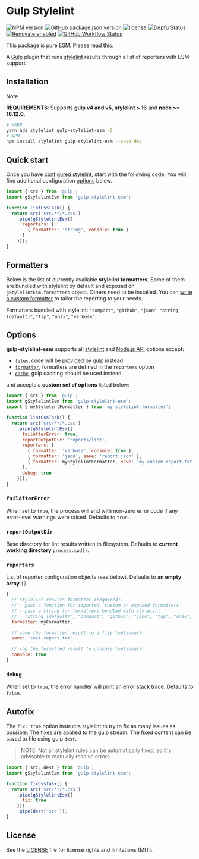 # Gulp Stylelint

[![NPM version](https://img.shields.io/npm/v/gulp-stylelint-esm?logo=npm)](https://www.npmjs.org/package/gulp-stylelint-esm)
[![GitHub package.json version](https://img.shields.io/github/package-json/v/adorade/gulp-stylelint-esm?color=green&logo=github)](https://github.com/adorade/gulp-stylelint-esm/blob/main/package.json)
[![license](https://img.shields.io/github/license/adorade/gulp-stylelint-esm)](https://mit-license.org)
[![Depfu Status](https://img.shields.io/depfu/dependencies/github/adorade/gulp-stylelint-esm)](https://depfu.com/repos/github/adorade/gulp-stylelint-esm)
[![Renovate enabled](https://img.shields.io/badge/renovate-enabled-brightgreen)](https://renovatebot.com/)
[![GitHub Workflow Status](https://img.shields.io/github/actions/workflow/status/adorade/gulp-stylelint-esm/test.yml?label=Test%20CI&logo=github)](https://github.com/adorade/gulp-stylelint-esm/actions/workflows/test.yml)

This package is pure ESM. Please [read this](https://gist.github.com/sindresorhus/a39789f98801d908bbc7ff3ecc99d99c).

A [Gulp](https://gulpjs.com/) plugin that runs [stylelint](https://github.com/stylelint/stylelint) results through a list of reporters with ESM support.

## Installation

> [!NOTE]
> **REQUIREMENTS**:
> Supports **gulp v4 and v5**, **stylelint > 16** and **node >= 18.12.0**.

```sh
# YARN
yarn add stylelint gulp-stylelint-esm -D
# NPM
npm install stylelint gulp-stylelint-esm --save-dev
```

## Quick start

Once you have [configured stylelint](https://stylelint.io/user-guide/configuration/), start with the following code. You will find additional configuration [options](#options) below.

```js
import { src } from 'gulp';
import gStylelintEsm from 'gulp-stylelint-esm';

function lintCssTask() {
  return src('src/**/*.css')
    .pipe(gStylelintEsm({
      reporters: [
        { formatter: 'string', console: true }
      ]
    }));
}
```

## Formatters

Below is the list of currently available **stylelint formatters**. Some of them are bundled with stylelint by default and exposed on `gStylelintEsm.formatters` object. Others need to be installed. You can [write a custom formatter](http://stylelint.io/developer-guide/formatters/) to tailor the reporting to your needs.

Formatters bundled with stylelint: `"compact"`, `"github"`, `"json"`, `"string (default)"`, `"tap"`, `"unix"`, `"verbose"`.

## Options

**gulp-stylelint-esm** supports all [stylelint](https://stylelint.io/user-guide/options) and [Node.js API](https://stylelint.io/user-guide/node-api#options) options except:

- [`files`](http://stylelint.io/user-guide/node-api/#files), code will be provided by gulp instead
- [`formatter`](https://stylelint.io/user-guide/options#formatter), formatters are defined in the `reporters` option
- [`cache`](https://stylelint.io/user-guide/options#cache), gulp caching should be used instead

and accepts a **custom set of options** listed below:

```js
import { src } from 'gulp';
import gStylelintEsm from 'gulp-stylelint-esm';
import { myStylelintFormatter } from 'my-stylelint-formatter';

function lintCssTask() {
  return src('src/**/*.css')
    .pipe(gStylelintEsm({
      failAfterError: true,
      reportOutputDir: 'reports/lint',
      reporters: [
        { formatter: 'verbose', console: true },
        { formatter: 'json', save: 'report.json' },
        { formatter: myStylelintFormatter, save: 'my-custom-report.txt' }
      ],
      debug: true
    }));
}
```

### `failAfterError`

When set to `true`, the process will end with non-zero error code if any error-level warnings were raised. Defaults to `true`.

### `reportOutputDir`

Base directory for lint results written to filesystem. Defaults to **current working directory** `process.cwd()`.

### `reporters`

List of reporter configuration objects (see below). Defaults to **an empty array** `[]`.

```js
{
  // stylelint results formatter (required):
  // - pass a function for imported, custom or exposed formatters
  // - pass a string for formatters bundled with stylelint
  //   "string (default)", "compact", "github", "json", "tap", "unix", "verbose"
  formatter: myFormatter,

  // save the formatted result to a file (optional):
  save: 'text-report.txt',

  // log the formatted result to console (optional):
  console: true
}
```

### `debug`

When set to `true`, the error handler will print an error stack trace. Defaults to `false`.

## Autofix

The `fix: true` option instructs stylelint to try to fix as many issues as possible. The fixes are applied to the gulp stream. The fixed content can be saved to file using gulp `dest`.

> NOTE: Not all stylelint rules can be automatically fixed, so it's advisable to manually resolve errors.

```js
import { src, dest } from 'gulp';
import gStylelintEsm from 'gulp-stylelint-esm';

function fixCssTask() {
  return src('src/**/*.css')
    .pipe(gStylelintEsm({
      fix: true
    }))
    .pipe(dest('src'));
}
```

## License

See the [LICENSE](LICENSE) file for license rights and limitations (MIT).
